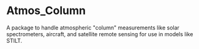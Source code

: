 # Atmos_Column
A package to handle atmospheric "column" measurements like solar spectrometers, aircraft, and satellite remote sensing for use in models like STILT.
